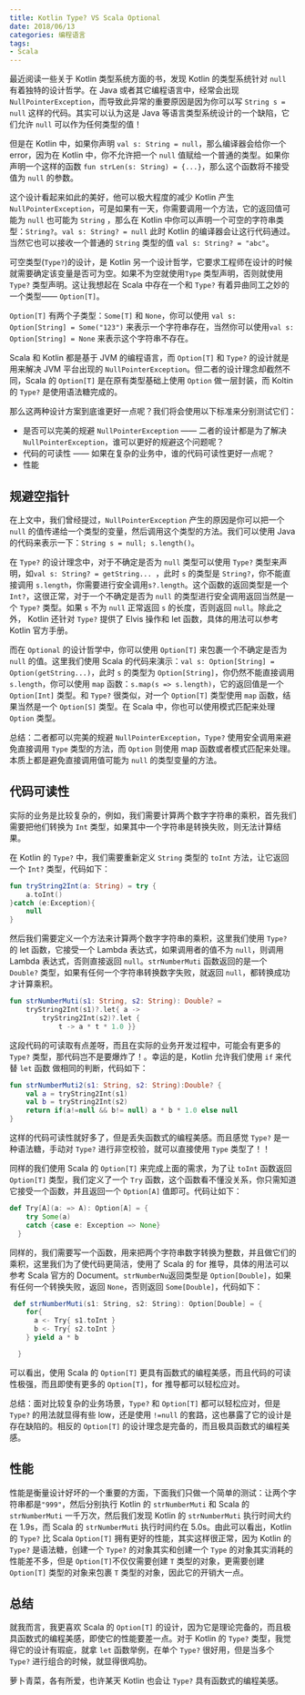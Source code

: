 ```yaml
---
title: Kotlin Type? VS Scala Optional
date: 2018/06/13
categories: 编程语言
tags:
- Scala
---
```

最近阅读一些关于 Kotlin 类型系统方面的书，发现 Kotlin 的类型系统针对 `null` 有着独特的设计哲学。在 Java 或者其它编程语言中，经常会出现 `NullPointerException`，而导致此异常的重要原因是因为你可以写 `String s = null` 这样的代码。其实可以认为这是 Java 等语言类型系统设计的一个缺陷，它们允许 `null` 可以作为任何类型的值！

但是在 Kotlin 中，如果你声明 `val s: String = null`，那么编译器会给你一个 error，因为在 Kotlin 中，你不允许把一个 `null` 值赋给一个普通的类型。如果你声明一个这样的函数 `fun strLen(s: String) = {...}`，那么这个函数将不接受值为 `null` 的参数。

这个设计看起来如此的美好，他可以极大程度的减少 Kotlin 产生 `NullPointerException`，可是如果有一天，你需要调用一个方法，它的返回值可能为 `null` 也可能为 `String` ，那么在 Kotlin 中你可以声明一个可空的字符串类型：`String?`。`val s: String? = null` 此时 Kotlin 的编译器会让这行代码通过。当然它也可以接收一个普通的 `String` 类型的值 `val s: String? = "abc"`。

可空类型(`Type?`)的设计，是 Kotlin 另一个设计哲学，它要求工程师在设计的时候就需要确定该变量是否可为空。如果不为空就使用`Type` 类型声明，否则就使用 `Type?` 类型声明。这让我想起在 Scala 中存在一个和 `Type?` 有着异曲同工之妙的一个类型—— `Option[T]`。

`Option[T]` 有两个子类型：`Some[T]` 和 `None`，你可以使用 `val s: Option[String] = Some("123")` 来表示一个字符串存在，当然你可以使用`val s: Option[String] = None` 来表示这个字符串不存在。

Scala 和 Kotlin 都是基于 JVM 的编程语言，而 `Option[T]` 和 `Type?` 的设计就是用来解决 JVM 平台出现的 `NullPointerException`。但二者的设计理念却截然不同，Scala 的 `Option[T]` 是在原有类型基础上使用 `Option` 做一层封装，而 Koltin 的 `Type?` 是使用语法糖完成的。

那么这两种设计方案到底谁更好一点呢？我们将会使用以下标准来分别测试它们：
* 是否可以完美的规避 `NullPointerException` —— 二者的设计都是为了解决 `NullPointerException`，谁可以更好的规避这个问题呢？
* 代码的可读性 —— 如果在复杂的业务中，谁的代码可读性更好一点呢？
* 性能

## 规避空指针
在上文中，我们曾经提过，`NullPointerException` 产生的原因是你可以把一个 `null` 的值传递给一个类型的变量，然后调用这个类型的方法。我们可以使用 Java 的代码来表示一下：`String s = null; s.length()`。

在 `Type?` 的设计理念中，对于不确定是否为 `null` 类型可以使用 `Type?` 类型来声明，如`val s: String? = getString... `，此时 `s` 的类型是 `String?`，你不能直接调用 `s.length`，你需要进行安全调用`s?.length`。这个函数的返回类型是一个 `Int?`，这很正常，对于一个不确定是否为 `null` 的类型进行安全调用返回当然是一个 `Type?` 类型。如果 `s` 不为 `null` 正常返回 `s` 的长度，否则返回 `null`。除此之外， Kotlin 还针对 `Type?` 提供了 Elvis 操作和 let 函数，具体的用法可以参考 Kotlin 官方手册。

而在 `Optional` 的设计哲学中，你可以使用 `Option[T]` 来包裹一个不确定是否为 `null` 的值。这里我们使用 Scala 的代码来演示：`val s: Option[String] = Option(getString...)`，此时 `s` 的类型为 `Option[String]`，你仍然不能直接调用`s.length`，你可以使用 `map` 函数：`s.map(s => s.length)`，它的返回值是一个 `Option[Int]` 类型。和 `Type?` 很类似，对一个 `Option[T]` 类型使用 `map` 函数，结果当然是一个 `Option[S]` 类型。在 Scala 中，你也可以使用模式匹配来处理 `Option` 类型。

总结：二者都可以完美的规避 `NullPointerException`，`Type?` 使用安全调用来避免直接调用 `Type` 类型的方法，而 `Option` 则使用 map 函数或者模式匹配来处理。本质上都是避免直接调用值可能为 `null` 的类型变量的方法。

## 代码可读性
实际的业务是比较复杂的，例如，我们需要计算两个数字字符串的乘积，首先我们需要把他们转换为 `Int` 类型，如果其中一个字符串是转换失败，则无法计算结果。

在 Kotlin 的 `Type?` 中，我们需要重新定义 `String` 类型的 `toInt` 方法，让它返回一个 `Int?` 类型，代码如下：
```Kotlin
fun tryString2Int(a: String) = try {
    a.toInt()
}catch (e:Exception){
    null
}
```
然后我们需要定义一个方法来计算两个数字字符串的乘积，这里我们使用 `Type?` 的 let 函数，它接受一个 Lambda 表达式，如果调用者的值不为 `null`，则调用 Lambda 表达式，否则直接返回 `null`。`strNumberMuti` 函数返回的是一个 `Double?` 类型，如果有任何一个字符串转换数字失败，就返回 `null`，都转换成功才计算乘积。
```Kotlin
fun strNumberMuti(s1: String, s2: String): Double? =
    tryString2Int(s1)?.let{ a ->
        tryString2Int(s2)?.let {
            t -> a * t * 1.0 }}
```
这段代码的可读取有点差呀，而且在实际的业务开发过程中，可能会有更多的 `Type?` 类型，那代码岂不是要爆炸了！。幸运的是，Kotlin 允许我们使用 `if` 来代替 `let` 函数 做相同的判断，代码如下：
```Kotlin
fun strNumberMuti2(s1: String, s2: String):Double? {
    val a = tryString2Int(s1)
    val b = tryString2Int(s2)
    return if(a!=null && b!= null) a * b * 1.0 else null
}
```
这样的代码可读性就好多了，但是丢失函数式的编程美感。而且感觉 `Type?` 是一种语法糖，手动对 `Type?` 进行非空校验，就可以直接使用 `Type` 类型了！！

同样的我们使用 Scala 的 `Option[T]` 来完成上面的需求，为了让 `toInt` 函数返回 `Option[T]` 类型，我们定义了一个 `Try` 函数，这个函数看不懂没关系，你只需知道它接受一个函数，并且返回一个 `Option[A]` 值即可。代码让如下：
```Scala
def Try[A](a: => A): Option[A] = {
    try Some(a)
    catch {case e: Exception => None}
  }
```
同样的，我们需要写一个函数，用来把两个字符串数字转换为整数，并且做它们的乘积，这里我们为了使代码更简洁，使用了 Scala 的 for 推导，具体的用法可以参考 Scala 官方的 Document。`strNumberNu`返回类型是 `Option[Double]`，如果有任何一个转换失败，返回 `None`，否则返回 `Some[Double]`，代码如下：

```Scala
 def strNumberMuti(s1: String, s2: String): Option[Double] = {
    for{
      a <- Try{ s1.toInt }
      b <- Try{ s2.toInt }
    } yield a * b

  }
```
可以看出，使用 Scala 的 `Option[T]` 更具有函数式的编程美感，而且代码的可读性极强，而且即使有更多的 `Option[T]`，for 推导都可以轻松应对。

总结：面对比较复杂的业务场景，`Type?` 和 `Option[T]` 都可以轻松应对，但是 `Type?` 的用法就显得有些 low，还是使用 `!=null` 的套路，这也暴露了它的设计是存在缺陷的。相反的 `Option[T]` 的设计理念是完备的，而且极具函数式的编程美感。

## 性能
性能是衡量设计好坏的一个重要的方面，下面我们只做一个简单的测试：让两个字符串都是`"999"`，然后分别执行 Kotlin 的 `strNumberMuti` 和 Scala 的 `strNumberMuti` 一千万次，然后我们发现 Kotlin 的 `strNumberMuti` 执行时间大约在 1.9s，而 Scala 的 `strNumberMuti` 执行时间约在 5.0s。由此可以看出，Kotlin 的 `Type?` 比 Scala `Option[T]` 拥有更好的性能，其实这样很正常，因为 Kotlin 的 `Type?` 是语法糖，创建一个 `Type?` 的对象其实和创建一个 `Type` 的对象其实消耗的性能差不多，但是 `Option[T]`不仅仅需要创建 `T` 类型的对象，更需要创建 `Option[T]` 类型的对象来包裹 `T` 类型的对象，因此它的开销大一点。

## 总结
就我而言，我更喜欢 Scala 的 `Option[T]` 的设计，因为它是理论完备的，而且极具函数式的编程美感，即使它的性能要差一点。对于 Kotlin 的 `Type?` 类型，我觉得它的设计有瑕疵，就拿 `let` 函数举例，在单个 `Type?` 很好用，但是当多个 `Type?` 进行组合的时候，就显得很鸡肋。

萝卜青菜，各有所爱，也许某天 Kotlin 也会让 `Type?` 具有函数式的编程美感。
